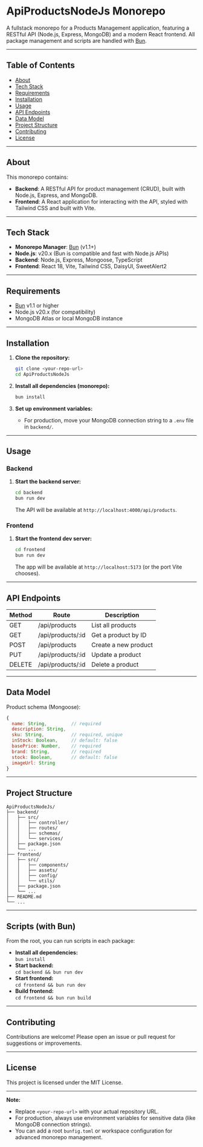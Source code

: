 # ApiProductsNodeJs Monorepo

A fullstack monorepo for a Products Management application, featuring a RESTful API (Node.js, Express, MongoDB) and a modern React frontend. All package management and scripts are handled with [Bun](https://bun.sh/).

---

## Table of Contents

- [About](#about)
- [Tech Stack](#tech-stack)
- [Requirements](#requirements)
- [Installation](#installation)
- [Usage](#usage)
- [API Endpoints](#api-endpoints)
- [Data Model](#data-model)
- [Project Structure](#project-structure)
- [Contributing](#contributing)
- [License](#license)

---

## About

This monorepo contains:

- **Backend**: A RESTful API for product management (CRUD), built with Node.js, Express, and MongoDB.
- **Frontend**: A React application for interacting with the API, styled with Tailwind CSS and built with Vite.

---

## Tech Stack

- **Monorepo Manager**: [Bun](https://bun.sh/) (v1.1+)
- **Node.js**: v20.x (Bun is compatible and fast with Node.js APIs)
- **Backend**: Node.js, Express, Mongoose, TypeScript
- **Frontend**: React 18, Vite, Tailwind CSS, DaisyUI, SweetAlert2

---

## Requirements

- [Bun](https://bun.sh/) v1.1 or higher
- Node.js v20.x (for compatibility)
- MongoDB Atlas or local MongoDB instance

---

## Installation

1. **Clone the repository:**
   ```sh
   git clone <your-repo-url>
   cd ApiProductsNodeJs
   ```

2. **Install all dependencies (monorepo):**
   ```sh
   bun install
   ```

3. **Set up environment variables:**
   - For production, move your MongoDB connection string to a `.env` file in `backend/`.

---

## Usage

### Backend

1. **Start the backend server:**
   ```sh
   cd backend
   bun run dev
   ```
   The API will be available at `http://localhost:4000/api/products`.

### Frontend

1. **Start the frontend dev server:**
   ```sh
   cd frontend
   bun run dev
   ```
   The app will be available at `http://localhost:5173` (or the port Vite chooses).

---

## API Endpoints

| Method | Route                  | Description                |
|--------|------------------------|----------------------------|
| GET    | /api/products          | List all products          |
| GET    | /api/products/:id      | Get a product by ID        |
| POST   | /api/products          | Create a new product       |
| PUT    | /api/products/:id      | Update a product           |
| DELETE | /api/products/:id      | Delete a product           |

---

## Data Model

Product schema (Mongoose):

```js
{
  name: String,         // required
  description: String,
  sku: String,          // required, unique
  inStock: Boolean,     // default: false
  basePrice: Number,    // required
  brand: String,        // required
  stock: Boolean,       // default: false
  imageUrl: String
}
```

---

## Project Structure

```
ApiProductsNodeJs/
├── backend/
│   ├── src/
│   │   ├── controller/
│   │   ├── routes/
│   │   ├── schemas/
│   │   └── services/
│   ├── package.json
│   └── ...
├── frontend/
│   ├── src/
│   │   ├── components/
│   │   ├── assets/
│   │   ├── config/
│   │   └── utils/
│   ├── package.json
│   └── ...
├── README.md
└── ...
```

---

## Scripts (with Bun)

From the root, you can run scripts in each package:

- **Install all dependencies:**  
  `bun install`
- **Start backend:**  
  `cd backend && bun run dev`
- **Start frontend:**  
  `cd frontend && bun run dev`
- **Build frontend:**  
  `cd frontend && bun run build`

---

## Contributing

Contributions are welcome! Please open an issue or pull request for suggestions or improvements.

---

## License

This project is licensed under the MIT License.

---

**Note:**  
- Replace `<your-repo-url>` with your actual repository URL.  
- For production, always use environment variables for sensitive data (like MongoDB connection strings).  
- You can add a root `bunfig.toml` or workspace configuration for advanced monorepo management.
